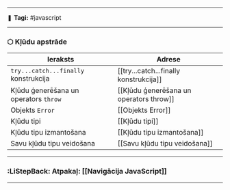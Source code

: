 ___

❚ **Tagi:** #javascript 

---
### ⬡ Kļūdu apstrāde

|Ieraksts|Adrese|
|---|---|
|`try...catch...finally` konstrukcija|[[try...catch...finally konstrukcija]]|
|Kļūdu ģenerēšana un operators `throw`|[[Kļūdu ģenerēšana un operators throw]]|
|Objekts `Error`|[[Objekts Error]]|
|Kļūdu tipi|[[Kļūdu tipi]]|
|Kļūdu tipu izmantošana|[[Kļūdu tipu izmantošana]]|
|Savu kļūdu tipu veidošana|[[Savu kļūdu tipu veidošana]]|

---
### :LiStepBack: Atpakaļ: [[Navigācija JavaScript]]

___
